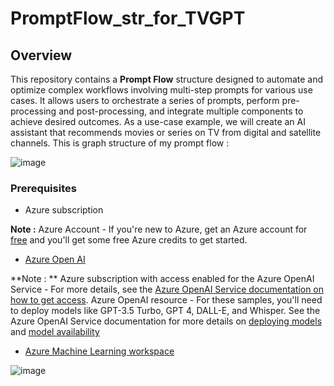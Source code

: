 # PromptFlow_str_for_TVGPT

## Overview 
This repository contains a **Prompt Flow** structure designed to automate and optimize complex workflows involving multi-step prompts for various use cases. It allows users to orchestrate a series of prompts, perform pre-processing and post-processing, and integrate multiple components to achieve desired outcomes.
As a use-case example, we will create an AI assistant that recommends movies or series on TV from digital and satellite channels.
This is graph structure of my prompt flow : 

![image](https://github.com/user-attachments/assets/4f97e5e0-cc36-4356-b50e-2902dc654045)

### Prerequisites

- Azure subscription

  
**Note :** Azure Account - If you're new to Azure, get an Azure account for [free](https://azure.microsoft.com/en-us/free/?wt.mc_id=online-social-sicotin)
 and you'll get some free Azure credits to get started.

- [Azure Open AI](https://azure.microsoft.com/tr-tr/products/ai-services/openai-service)

  
**Note : ** Azure subscription with access enabled for the Azure OpenAI Service - For more details, see the [Azure OpenAI Service documentation on how to get access](https://learn.microsoft.com/en-us/azure/ai-services/openai/overview#how-do-i-get-access-to-azure-openai).
Azure OpenAI resource - For these samples, you'll need to deploy models like GPT-3.5 Turbo, GPT 4, DALL-E, and Whisper. See the Azure OpenAI Service documentation for more details on [deploying models](https://learn.microsoft.com/en-us/azure/ai-services/openai/how-to/create-resource?pivots=web-portal) and [model availability](https://learn.microsoft.com/en-us/azure/ai-services/openai/concepts/models)

- [Azure Machine Learning workspace](https://azure.microsoft.com/en-us/products/machine-learning)
  
![image](https://github.com/user-attachments/assets/13d78b66-b84d-459a-930c-9365fddb13fc)

